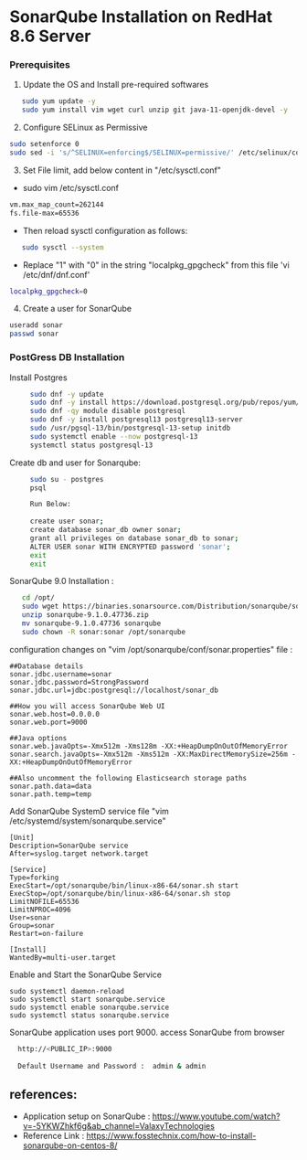 # SonarQube Installation on RedHat 8.6 Server

### Prerequisites

1. Update the OS and Install pre-required softwares
```sh
   sudo yum update -y
   sudo yum install vim wget curl unzip git java-11-openjdk-devel -y
```

2. Configure SELinux as Permissive
```sh
sudo setenforce 0
sudo sed -i 's/^SELINUX=enforcing$/SELINUX=permissive/' /etc/selinux/config
```

3. Set File limit, add below content in  "/etc/sysctl.conf"

- sudo vim /etc/sysctl.conf 

```sh
vm.max_map_count=262144
fs.file-max=65536
```

- Then reload sysctl configuration as follows:

```sh
   sudo sysctl --system
```

- Replace "1" with "0" in the string "localpkg_gpgcheck" from this file 'vi /etc/dnf/dnf.conf'

```sh
localpkg_gpgcheck=0
```

4. Create a user for SonarQube

```sh
useradd sonar
passwd sonar
```


### PostGress DB Installation

Install Postgres 

 ```sh
      sudo dnf -y update
      sudo dnf -y install https://download.postgresql.org/pub/repos/yum/reporpms/EL-8-x86_64/pgdg-redhat-repo-latest.noarch.rpm
      sudo dnf -qy module disable postgresql
      sudo dnf -y install postgresql13 postgresql13-server
      sudo /usr/pgsql-13/bin/postgresql-13-setup initdb
      sudo systemctl enable --now postgresql-13
      systemctl status postgresql-13
 ```

Create db and user for Sonarqube:
```sh
     sudo su - postgres 
     psql

     Run Below: 
     
     create user sonar;
     create database sonar_db owner sonar;
     grant all privileges on database sonar_db to sonar;
     ALTER USER sonar WITH ENCRYPTED password 'sonar';
     exit
     exit
```

SonarQube 9.0 Installation :

```sh
   cd /opt/
   sudo wget https://binaries.sonarsource.com/Distribution/sonarqube/sonarqube-9.1.0.47736.zip
   unzip sonarqube-9.1.0.47736.zip
   mv sonarqube-9.1.0.47736 sonarqube
   sudo chown -R sonar:sonar /opt/sonarqube
```


configuration changes on "vim /opt/sonarqube/conf/sonar.properties" file : 

```
##Database details
sonar.jdbc.username=sonar
sonar.jdbc.password=StrongPassword
sonar.jdbc.url=jdbc:postgresql://localhost/sonar_db

##How you will access SonarQube Web UI
sonar.web.host=0.0.0.0
sonar.web.port=9000

##Java options
sonar.web.javaOpts=-Xmx512m -Xms128m -XX:+HeapDumpOnOutOfMemoryError
sonar.search.javaOpts=-Xmx512m -Xms512m -XX:MaxDirectMemorySize=256m -XX:+HeapDumpOnOutOfMemoryError

##Also uncomment the following Elasticsearch storage paths
sonar.path.data=data
sonar.path.temp=temp
```


Add SonarQube SystemD service file "vim /etc/systemd/system/sonarqube.service"

```
[Unit]
Description=SonarQube service
After=syslog.target network.target

[Service]
Type=forking
ExecStart=/opt/sonarqube/bin/linux-x86-64/sonar.sh start
ExecStop=/opt/sonarqube/bin/linux-x86-64/sonar.sh stop
LimitNOFILE=65536
LimitNPROC=4096
User=sonar
Group=sonar
Restart=on-failure

[Install]
WantedBy=multi-user.target
```

Enable and Start the SonarQube Service

```
sudo systemctl daemon-reload
sudo systemctl start sonarqube.service
sudo systemctl enable sonarqube.service
sudo systemctl status sonarqube.service
```

SonarQube application uses port 9000. access SonarQube from browser
```sh
  http://<PUBLIC_IP>:9000
  
  Default Username and Password :  admin & admin
```

references: 
----------

- Application setup on SonarQube : https://www.youtube.com/watch?v=-5YKWZhkf6g&ab_channel=ValaxyTechnologies
- Reference Link : https://www.fosstechnix.com/how-to-install-sonarqube-on-centos-8/




